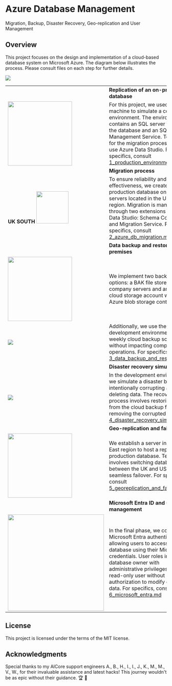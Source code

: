 # Azure Database Management 
Migration, Backup, Disaster Recovery, Geo-replication and User Management

## Overview
This project focuses on the design and implementation of a cloud-based database system on Microsoft Azure. The diagram below illustrates the process. Please consult files on each step for further details.

<p align="left">
  <img src="https://github.com/ZCHAnalytics/azure-database-migration319/assets/146954022/c3c2b68b-e73f-42b6-961c-0d1bae802c85">
</p>

||||
|--------------|-------------|--------------|
| |**Replication of an on-premises database** |
| <img width="200" src="https://github.com/ZCHAnalytics/azure-database-migration319/assets/146954022/f531f9c3-d8d2-4847-bd96-aeeb402e75b8"> | For this project, we used a virtual machine to simulate a company environment. The environment contains an SQL server for running the database and an SQL Server Management Service. To prepare for the migration process, we also use Azure Data Studio. For specifics, consult [1_production_environment.md](1_production_environment.md).| <img align="left" width="150" src="https://github.com/ZCHAnalytics/azure-database-migration319/assets/146954022/448a311c-20a3-41e9-8ccd-dd704afe2659">
| | **Migration process**   |        
| **UK SOUTH** <img width="100" src="https://github.com/ZCHAnalytics/azure-database-migration319/assets/146954022/540e743a-fbf7-47b8-9203-7c804243f810"> | To ensure reliability and cost-effectiveness, we create a SQL production database on the cloud servers located in the UK South region. Migration is managed through two extensions of Azure Data Studio: Schema Compare and Migration Service. For specifics, consult [2_azure_db_migration.md](2_azure_db_migration.md) | <img align="right" scr="https://github.com/ZCHAnalytics/azure-database-migration319/assets/146954022/75ada7cd-865c-4937-8ddc-8b166e9acf1f">
| | **Data backup and restore on the premises** | |
|<img width="200" src="https://github.com/ZCHAnalytics/azure-database-migration319/assets/146954022/ff93bd73-d554-4947-b66f-7b031299903c"> | We implement two backup options: a BAK file stored on company servers and another in a cloud storage account within an Azure blob storage container. | <img align="right" width="200" src="https://github.com/ZCHAnalytics/azure-database-migration319/assets/146954022/be46e2e6-57b8-42e3-a184-e4415063f745">
|<img src="https://github.com/ZCHAnalytics/azure-database-migration319/assets/146954022/1db0826d-ee7b-40fa-aa27-c2c75bd96ee2"> | Additionally, we use the development environment to test weekly cloud backup scheduling, without impacting company operations. For specifics, consult [3_data_backup_and_restore.md](3_data_backup_and_restore.md) | <img align="right" src="https://github.com/ZCHAnalytics/azure-database-migration319/assets/146954022/1651e542-747d-4569-acf2-dcb911b72c62"> | 
| |**Disaster recovery simulation**| |
|<img src="https://github.com/ZCHAnalytics/azure-database-migration319/assets/146954022/8fe0da6e-829c-4e3a-b1c0-f25a17fa2ab9">| In the development environment, we simulate a disaster by intentionally corrupting and deleting data. The recovery process involves restoring data from the cloud backup file while removing the corrupted database. [4_disaster_recovery_simulation.md](4_disaster_recovery_simulation.md) |
| |**Geo-replication and failover**|
|<img width="200" src="https://github.com/ZCHAnalytics/azure-database-migration319/assets/146954022/d1c4098b-fb90-4153-9863-9d579dd08142">| We establish a server in the US East region to host a replica production database. Testing involves switching database usage between the UK and US, ensuring seamless failover. For specifics, consult [5_georeplication_and_failover](5_georeplication_and_failover.md)|
| |**Microsoft Entra ID and user management** |
|<img width="300" src="https://github.com/ZCHAnalytics/azure-database-migration319/assets/146954022/bf435048-0e8f-4aa9-b607-4a5314fae742">| In the final phase, we configure Microsoft Entra authentication, allowing users to access the database using their Microsoft credentials. User roles include a database owner with administrative privileges and a read-only user without authorization to modify or delete data. For specifics, consult [6_microsoft_entra.md](6_microsoft_entra.md)


## License
This project is licensed under the terms of the MIT license.


## Acknowledgments
Special thanks to my AICore support engineers A., B., H., I., I., J., K., M., M., V., W., for their invaluable assistance and latest hacks! This journey wouldn't be as epic without their guidance. 🏆 🏅

